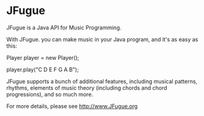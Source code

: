 JFugue
======

JFugue is a Java API for Music Programming.

With JFugue. you can make music in your Java program, and it's as easy as this:

Player player = new Player();

player.play("C D E F G A B");

JFugue supports a bunch of additional features, including musical patterns, rhythms, elements of music theory (including chords and chord progressions), and so much more.

For more details, please see http://www.JFugue.org
